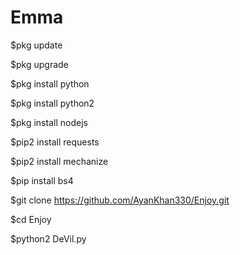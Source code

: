 # Emma

$pkg update
 
$pkg upgrade 

$pkg install python
 
$pkg install python2
 
$pkg install nodejs
 
$pip2 install requests
 
$pip2 install mechanize 

$pip install bs4 

$git clone https://github.com/AyanKhan330/Enjoy.git 


$cd Enjoy 

$python2 DeVil.py
